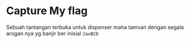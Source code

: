 # Capture My flag
Sebuah tantangan terbuka untuk dispenser maha tamvan dengan segala arogan nya yg banjir ber inisial `JaxBCD`
